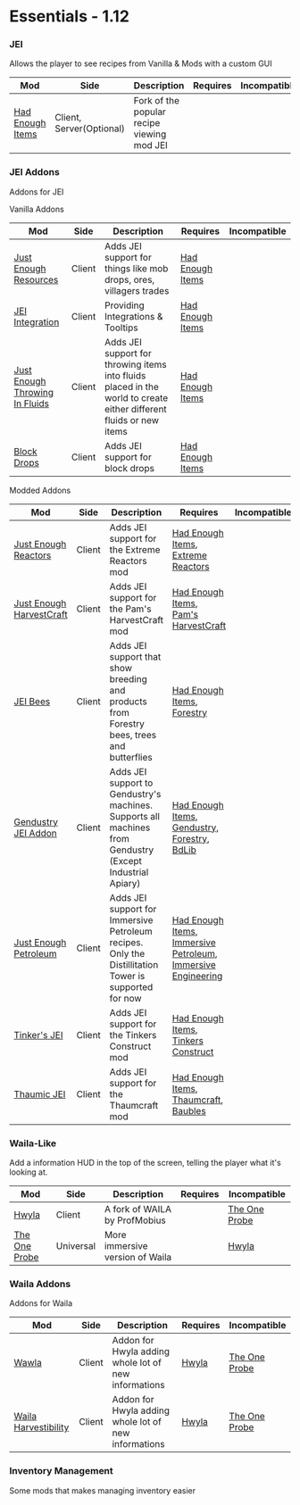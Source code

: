 # Essentials - 1.12

### JEI
Allows the player to see recipes from Vanilla & Mods with a custom GUI


| Mod | Side | Description | Requires | Incompatible |
| ------------- | ------------- | ------------- | ------------- | ------------- |
| [Had Enough Items](https://www.curseforge.com/minecraft/mc-mods/had-enough-items/files/all?filter-game-version=1738749986%3A628) | Client, Server(Optional) | Fork of the popular recipe viewing mod JEI | |


### JEI Addons
Addons for JEI

Vanilla Addons

| Mod | Side | Description | Requires | Incompatible |
| ------------- | ------------- | ------------- | ------------- | ------------- |
| [Just Enough Resources](https://www.curseforge.com/minecraft/mc-mods/just-enough-resources-jer/files/all?filter-game-version=1738749986%3A628) | Client | Adds JEI support for things like mob drops, ores, villagers trades | [Had Enough Items](https://www.curseforge.com/minecraft/mc-mods/had-enough-items/files/all?filter-game-version=1738749986%3A628) | |
| [JEI Integration](https://www.curseforge.com/minecraft/mc-mods/jei-integration/files/all?filter-game-version=1738749986%3A628) | Client | Providing Integrations & Tooltips | [Had Enough Items](https://www.curseforge.com/minecraft/mc-mods/had-enough-items/files/all?filter-game-version=1738749986%3A628) | |
| [Just Enough Throwing In Fluids](https://www.curseforge.com/minecraft/mc-mods/jetif/files/all?filter-game-version=1738749986%3A628) | Client | Adds JEI support for throwing items into fluids placed in the world to create either different fluids or new items | [Had Enough Items](https://www.curseforge.com/minecraft/mc-mods/had-enough-items/files/all?filter-game-version=1738749986%3A628) | |
| [Block Drops](https://www.curseforge.com/minecraft/mc-mods/block-drops-jei-addon/files/all?filter-game-version=1738749986%3A628) | Client | Adds JEI support for block drops | [Had Enough Items](https://www.curseforge.com/minecraft/mc-mods/had-enough-items/files/all?filter-game-version=1738749986%3A628) | |

Modded Addons

| Mod | Side | Description | Requires | Incompatible |
| ------------- | ------------- | ------------- | ------------- | ------------- |
| [Just Enough Reactors](https://www.curseforge.com/minecraft/mc-mods/just-enough-reactors/files/all?filter-game-version=1738749986%3A628) | Client | Adds JEI support for the Extreme Reactors mod | [Had Enough Items](https://www.curseforge.com/minecraft/mc-mods/had-enough-items/files/all?filter-game-version=1738749986%3A628), [Extreme Reactors](https://www.curseforge.com/minecraft/mc-mods/extreme-reactors/files/all?filter-game-version=1738749986%3A628) | |
| [Just Enough HarvestCraft](https://www.curseforge.com/minecraft/mc-mods/just-enough-harvestcraft/files/all?filter-game-version=1738749986%3A628) | Client | Adds JEI support for the Pam's HarvestCraft mod | [Had Enough Items](https://www.curseforge.com/minecraft/mc-mods/had-enough-items/files/all?filter-game-version=1738749986%3A628), [Pam's HarvestCraft](https://www.curseforge.com/minecraft/mc-mods/pams-harvestcraft/files/all?filter-game-version=1738749986%3A628) | |
| [JEI Bees](https://www.curseforge.com/minecraft/mc-mods/jei-bees/files/all?filter-game-version=1738749986%3A628) | Client | Adds JEI support that show breeding and products from Forestry bees, trees and butterflies | [Had Enough Items](https://www.curseforge.com/minecraft/mc-mods/had-enough-items/files/all?filter-game-version=1738749986%3A628), [Forestry](https://www.curseforge.com/minecraft/mc-mods/forestry/files/all?filter-game-version=1738749986%3A628) | |
| [Gendustry JEI Addon](https://www.curseforge.com/minecraft/mc-mods/gendustry-jei-addon/files/all?filter-game-version=1738749986%3A628) | Client | Adds JEI support to Gendustry's machines. Supports all machines from Gendustry (Except Industrial Apiary) | [Had Enough Items](https://www.curseforge.com/minecraft/mc-mods/had-enough-items/files/all?filter-game-version=1738749986%3A628), [Gendustry](https://www.curseforge.com/minecraft/mc-mods/gendustry/files/all?filter-game-version=1738749986%3A628), [Forestry](https://www.curseforge.com/minecraft/mc-mods/forestry/files/all?filter-game-version=1738749986%3A628), [BdLib](https://www.curseforge.com/minecraft/mc-mods/bdlib/files/all?filter-game-version=1738749986%3A628) | |
| [Just Enough Petroleum](https://www.curseforge.com/minecraft/mc-mods/just-enough-petroleum/files/all?filter-game-version=1738749986%3A628) | Client | Adds JEI support for Immersive Petroleum recipes. Only the Distillitation Tower is supported for now | [Had Enough Items](https://www.curseforge.com/minecraft/mc-mods/had-enough-items/files/all?filter-game-version=1738749986%3A628), [Immersive Petroleum](https://www.curseforge.com/minecraft/mc-mods/immersive-petroleum/files/all?filter-game-version=1738749986%3A628), [Immersive Engineering](https://www.curseforge.com/minecraft/mc-mods/immersive-engineering/files/all?filter-game-version=1738749986%3A628) | |
| [Tinker's JEI](https://www.curseforge.com/minecraft/mc-mods/tinkers-jei/files/all?filter-game-version=1738749986%3A628) | Client | Adds JEI support for the Tinkers Construct mod | [Had Enough Items](https://www.curseforge.com/minecraft/mc-mods/had-enough-items/files/all?filter-game-version=1738749986%3A628), [Tinkers Construct](https://www.curseforge.com/minecraft/mc-mods/tinkers-construct/files/all?filter-game-version=1738749986%3A628) | |
| [Thaumic JEI](https://www.curseforge.com/minecraft/mc-mods/thaumic-jei/files/all?filter-game-version=1738749986%3A628) | Client | Adds JEI support for the Thaumcraft mod | [Had Enough Items](https://www.curseforge.com/minecraft/mc-mods/had-enough-items/files/all?filter-game-version=1738749986%3A628), [Thaumcraft](https://www.curseforge.com/minecraft/mc-mods/thaumcraft/files/all?filter-game-version=1738749986%3A628), [Baubles](https://www.curseforge.com/minecraft/mc-mods/baubles/files/all?filter-game-version=1738749986%3A628) | |

### Waila-Like
Add a information HUD in the top of the screen, telling the player what it's looking at.

| Mod | Side | Description | Requires | Incompatible |
| ------------- | ------------- | ------------- | ------------- | ------------- |
| [Hwyla](https://www.curseforge.com/minecraft/mc-mods/hwyla/files/all?filter-game-version=1738749986%3A628) | Client | A fork of WAILA by ProfMobius | |  [The One Probe](https://www.curseforge.com/minecraft/mc-mods/the-one-probe/files/all?filter-game-version=1738749986%3A628) |
| [The One Probe](https://www.curseforge.com/minecraft/mc-mods/the-one-probe/files/all?filter-game-version=1738749986%3A628) | Universal | More immersive version of Waila | | [Hwyla](https://www.curseforge.com/minecraft/mc-mods/hwyla/files/all?filter-game-version=1738749986%3A628) |

### Waila Addons
Addons for Waila

| Mod | Side | Description | Requires | Incompatible |
| ------------- | ------------- | ------------- | ------------- | ------------- |
| [Wawla](https://www.curseforge.com/minecraft/mc-mods/wawla/files/all?filter-game-version=1738749986%3A628) | Client | Addon for Hwyla adding whole lot of new informations | [Hwyla](https://www.curseforge.com/minecraft/mc-mods/hwyla/files/all?filter-game-version=1738749986%3A628) | [The One Probe](https://www.curseforge.com/minecraft/mc-mods/the-one-probe/files/all?filter-game-version=1738749986%3A628) |
| [Waila Harvestibility](https://www.curseforge.com/minecraft/mc-mods/waila-harvestability/files/all?filter-game-version=1738749986%3A628) | Client | Addon for Hwyla adding whole lot of new informations | [Hwyla](https://www.curseforge.com/minecraft/mc-mods/hwyla/files/all?filter-game-version=1738749986%3A628) | [The One Probe](https://www.curseforge.com/minecraft/mc-mods/the-one-probe/files/all?filter-game-version=1738749986%3A628) |

### Inventory Management
Some mods that makes managing inventory easier